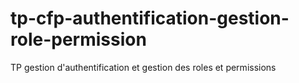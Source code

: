 # tp-cfp-authentification-gestion-role-permission
TP gestion d'authentification et gestion des roles et permissions
